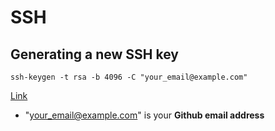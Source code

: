 # SSH

## Generating a new SSH key

```ssh-keygen -t rsa -b 4096 -C "your_email@example.com"```  

[Link](https://help.github.com/en/articles/connecting-to-github-with-ssh)  

- "your_email@example.com" is your **Github email address**  
